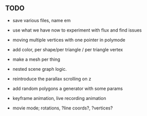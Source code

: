TODO
-------

- save various files, name em
- use what we have now to experiment with flux and find issues

- moving multiple vertices with one pointer in polymode
- add color,  per shape/per triangle / per triangle vertex
- make a mesh per thing
- nested scene graph logic.

- reintroduce the parallax scrolling on z
- add random polygons a generator with some params
- keyframe animation, live recording animation
- movie mode; rotations, ?line coords?, ?vertices?

